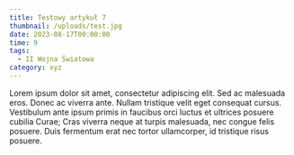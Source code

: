 ```yaml
---
title: Testowy artykuł 7
thumbnail: /uploads/test.jpg
date: 2023-08-17T00:00:00
time: 9
tags:
  - II Wojna Światowa
category: xyz
---
```


Lorem ipsum dolor sit amet, consectetur adipiscing elit. Sed ac malesuada eros. Donec ac viverra ante. Nullam tristique velit eget consequat cursus. Vestibulum ante ipsum primis in faucibus orci luctus et ultrices posuere cubilia Curae; Cras viverra neque at turpis malesuada, nec congue felis posuere. Duis fermentum erat nec tortor ullamcorper, id tristique risus posuere.


